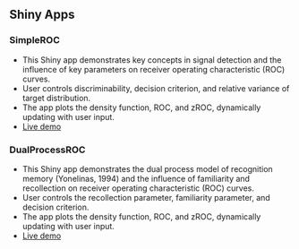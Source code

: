 Shiny Apps
--------------
### SimpleROC 
* This Shiny app demonstrates key concepts in signal detection and the influence of key parameters on receiver operating characteristic (ROC) curves. 
* User controls discriminability, decision criterion, and relative variance of target distribution.
* The app plots the density function, ROC, and zROC, dynamically updating with user input.
* [Live demo](http://maureen.shinyapps.io/SimpleROC)

### DualProcessROC
* This Shiny app demonstrates the dual process model of recognition memory (Yonelinas, 1994) and the influence of familiarity and recollection on receiver operating characteristic (ROC) curves. 
* User controls the recollection parameter, familiarity parameter, and decision criterion.
* The app plots the density function, ROC, and zROC, dynamically updating with user input.
* [Live demo](http://maureen.shinyapps.io/DualProcessROC)